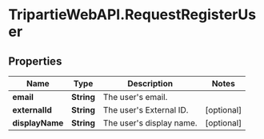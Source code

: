 # TripartieWebAPI.RequestRegisterUser

## Properties

Name | Type | Description | Notes
------------ | ------------- | ------------- | -------------
**email** | **String** | The user&#39;s email. | 
**externalId** | **String** | The user&#39;s External ID. | [optional] 
**displayName** | **String** | The user&#39;s display name. | [optional] 



